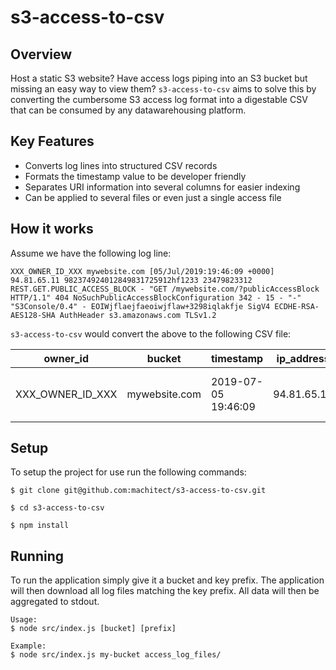 s3-access-to-csv
================

## Overview

Host a static S3 website? Have access logs piping into an S3 bucket but missing an easy way to view them?
`s3-access-to-csv` aims to solve this by converting the cumbersome S3 access log format into a digestable CSV
that can be consumed by any datawarehousing platform.

## Key Features

- Converts log lines into structured CSV records
- Formats the timestamp value to be developer friendly
- Separates URI information into several columns for easier indexing
- Can be applied to several files or even just a single access file

## How it works

Assume we have the following log line:
```
XXX_OWNER_ID_XXX mywebsite.com [05/Jul/2019:19:46:09 +0000] 94.81.65.11 982374924012849831725912hf1233 23479823312 REST.GET.PUBLIC_ACCESS_BLOCK - "GET /mywebsite.com/?publicAccessBlock HTTP/1.1" 404 NoSuchPublicAccessBlockConfiguration 342 - 15 - "-" "S3Console/0.4" - EOIWjflaejfaeoiwjflaw+3298iqlakfje SigV4 ECDHE-RSA-AES128-SHA AuthHeader s3.amazonaws.com TLSv1.2
```

`s3-access-to-csv` would convert the above to the following CSV file:

|owner_id|bucket                       |timestamp|ip_address                                   |requester                     |request_id |request_type                |bucket_key|http_method|http_path                        |http_version|http_status_code|error_code                          |bytes_sent|object_size|total_request_time|turn_around_time|referrer|user_agent   |version_id|host_id                           |signature_version|cipher_suite|authentiation_type|host_header|tls_version|
|--------|-----------------------------|---------|---------------------------------------------|------------------------------|-----------|----------------------------|----------|-----------|---------------------------------|------------|----------------|------------------------------------|----------|-----------|------------------|----------------|--------|-------------|----------|----------------------------------|---|---|---|---|---|
|XXX_OWNER_ID_XXX|mywebsite.com                 |2019-07-05 19:46:09|94.81.65.11                                  |982374924012849831725912hf1233|23479823312|REST.GET.PUBLIC_ACCESS_BLOCK|          |GET        |/mywebsite.com/?publicAccessBlock|HTTP/1.1    |404             |NoSuchPublicAccessBlockConfiguration|342       |           |15                |                |        |S3Console/0.4|          |EOIWjflaejfaeoiwjflaw+3298iqlakfje|SigV4|ECDHE-RSA-AES128-SHA|AuthHeader|s3.amazonaws.com|TLSv1.2|

## Setup

To setup the project for use run the following commands:

```
$ git clone git@github.com:machitect/s3-access-to-csv.git

$ cd s3-access-to-csv

$ npm install
```

## Running

To run the application simply give it a bucket and key prefix. The application will then download all log files matching
the key prefix. All data will then be aggregated to stdout.

```
Usage:
$ node src/index.js [bucket] [prefix]

Example:
$ node src/index.js my-bucket access_log_files/
```

